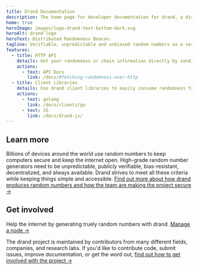 ```yaml
---
title: Drand Documentation
description: The home page for developer documentation for drand, a distributed randomness beacon.
home: true
heroImage: images/logo-drand-text-bottom-dark.svg
heroAlt: drand logo
heroText: Distributed Randomness Beacon.
tagline: Verifiable, unpredictable and unbiased random numbers as a service.
features:
  - title: HTTP API
    details: Get your randomness or chain information directly by sending HTTP `GET` requests to the drand JSON HTTP API.
    actions:
      - text: API Docs
        link: /docs/#fetching-randomness-over-http
  - title: Client Libraries
    details: Use drand client libraries to easily consume randomness from your applications, over HTTP, gRPC or libp2p PubSub.
    actions:
      - text: golang
        link: /docs/clients/go
      - text: JS
        link: /docs/drand-js/
---
```


## Learn more

Billions of devices around the world use random numbers to keep computers secure and keep the internet open. High-grade random number generators need to be unpredictable, publicly verifiable, bias-resistant, decentralized, and always available. Drand strives to meet all these criteria while keeping things simple and accessible. [Find out more about how drand produces random numbers and how the team are making the project secure →](/concepts/overview)

## Get involved

Help the internet by generating truely random numbers with drand. [Manage a node →](/operate)

The drand project is maintained by contributors from many different fields, companies, and research labs. If you'd like to contribute code, submit issues, improve documentation, or get the word out, [find out how to get involved with the project →](/about)
